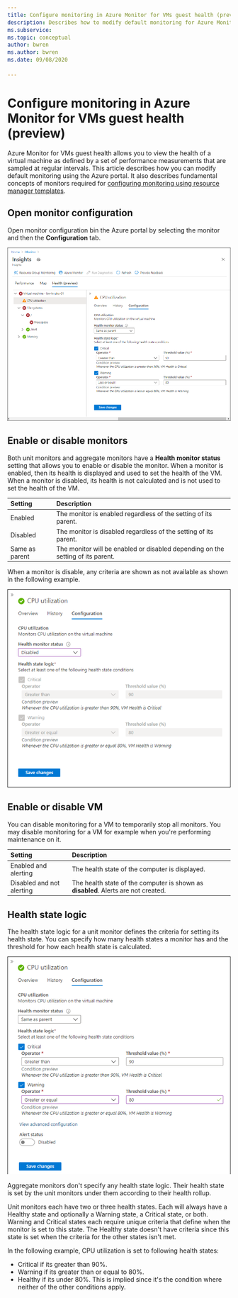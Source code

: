 ```yaml
---
title: Configure monitoring in Azure Monitor for VMs guest health (preview)
description: Describes how to modify default monitoring for Azure Monitor for VMs guest health (preview) using the Azure portal.
ms.subservice: 
ms.topic: conceptual
author: bwren
ms.author: bwren
ms.date: 09/08/2020

---
```


# Configure monitoring in Azure Monitor for VMs guest health (preview)
Azure Monitor for VMs guest health allows you to view the health of a virtual machine as defined by a set of performance measurements that are sampled at regular intervals. This article describes how you can modify default monitoring using the Azure portal. It also describes fundamental concepts of monitors required for [configuring monitoring using resource manager templates](vminsights-health-configure-template.md).

## Open monitor configuration
Open monitor configuration bin the Azure portal by selecting the monitor and then the **Configuration** tab.

[![Monitor details configuration](media/vminsights-health-overview/monitor-details-configuration.png)](media/vminsights-health-overview/monitor-details-configuration.png#lightbox)

## Enable or disable monitors
Both unit monitors and aggregate monitors have a **Health monitor status** setting that allows you to enable or disable the monitor. When a monitor is enabled, then its health is displayed and used to set the health of the VM. When a monitor is disabled, its health is not calculated and is not used to set the health of the VM.

| Setting | Description |
|:---|:---|
| Enabled | The monitor is enabled regardless of the setting of its parent. |
| Disabled | The monitor is disabled regardless of the setting of its parent. |
| Same as parent | The monitor will be enabled or disabled depending on the setting of its parent. |

When a monitor is disable, any criteria are shown as not available as shown in the following example.

![Disabled monitor](media/vminsights-health-configure/disabled-monitor.png)

## Enable or disable VM
You can disable monitoring for a VM to temporarily stop all monitors. You may disable monitoring for a VM for example when you're performing maintenance on it.

| Setting | Description |
|:---|:---|
| Enabled and alerting | The health state of the computer is displayed. |
| Disabled and not alerting | The health state of the computer is shown as **disabled**. Alerts are not created. |

## Health state logic
The health state logic for a unit monitor defines the criteria for setting its health state. You can specify how many health states a monitor has and the threshold for how each health state is calculated.

![Sample health criteria](media/vminsights-health-configure/sample-health-criteria.png)

Aggregate monitors don't specify any health state logic. Their health state is set by the unit monitors under them according to their health rollup.

Unit monitors each have two or three health states. Each will always have a Healthy state and optionally a Warning state, a Critical state, or both. Warning and Critical states each require unique criteria that define when the monitor is set to this state. The Healthy state doesn't have criteria since this state is set when the criteria for the other states isn't met.

In the following example, CPU utilization is set to following health states:

- Critical if its greater than 90%.
- Warning if its greater than or equal to 80%.
- Healthy if its under 80%. This is implied since it's the condition where neither of the other conditions apply.


